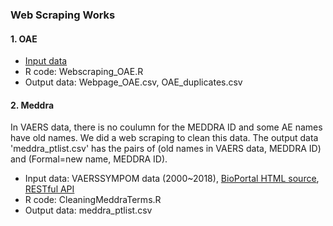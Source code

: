 ### Web Scraping Works
#### 1. OAE
- [Input data](http://sparql.hegroup.org/sparql?default-graph-uri=&query=%23To+find+all+OAE+terms+with+mapped+MEDDRA+ID%0D%0A%0D%0APREFIX+obo-term%3A+%3Chttp%3A%2F%2Fpurl.obolibrary.org%2Fobo%2F%3E%0D%0ASELECT+DISTINCT+%3Fx+%3Flabel+%3Fmeddra%0D%0Afrom+%3Chttp%3A%2F%2Fpurl.obolibrary.org%2Fobo%2Fmerged%2FOAE%3E%0D%0AWHERE%0D%0A%7B%0D%0A%3Fx+rdfs%3Alabel++%3Flabel.%0D%0A%3Fx+obo-term%3AOAE_0004334+%3Fmeddra.%0D%0A%7D%0D%0A&format=text%2Fhtml&timeout=0&debug=on)
- R code: Webscraping_OAE.R
- Output data: Webpage_OAE.csv, OAE_duplicates.csv

#### 2. Meddra
In VAERS data, there is no coulumn for the MEDDRA ID and some AE names have old names. We did a web scraping to clean this data. The output data 'meddra_ptlist.csv' has the pairs of (old names in VAERS data, MEDDRA ID) and (Formal=new name, MEDDRA ID).
- Input data: VAERSSYMPOM data (2000~2018), [BioPortal HTML source](http://bioportal.bioontology.org/ontologies/MEDDRA/?p=classes&conceptid=root), [RESTful API](http://data.bioontology.org/documentation#nav_home)
- R code: CleaningMeddraTerms.R
- Output data: meddra_ptlist.csv

